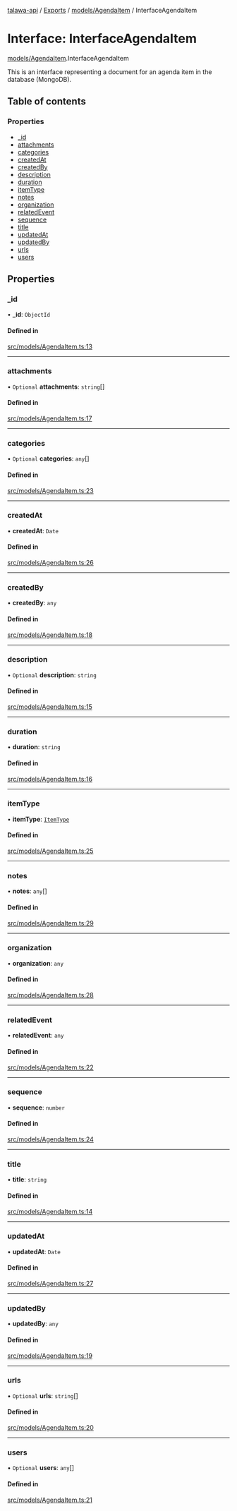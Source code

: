 [talawa-api](../README.md) / [Exports](../modules.md) / [models/AgendaItem](../modules/models_AgendaItem.md) / InterfaceAgendaItem

# Interface: InterfaceAgendaItem

[models/AgendaItem](../modules/models_AgendaItem.md).InterfaceAgendaItem

This is an interface representing a document for an agenda item in the database (MongoDB).

## Table of contents

### Properties

- [\_id](models_AgendaItem.InterfaceAgendaItem.md#_id)
- [attachments](models_AgendaItem.InterfaceAgendaItem.md#attachments)
- [categories](models_AgendaItem.InterfaceAgendaItem.md#categories)
- [createdAt](models_AgendaItem.InterfaceAgendaItem.md#createdat)
- [createdBy](models_AgendaItem.InterfaceAgendaItem.md#createdby)
- [description](models_AgendaItem.InterfaceAgendaItem.md#description)
- [duration](models_AgendaItem.InterfaceAgendaItem.md#duration)
- [itemType](models_AgendaItem.InterfaceAgendaItem.md#itemtype)
- [notes](models_AgendaItem.InterfaceAgendaItem.md#notes)
- [organization](models_AgendaItem.InterfaceAgendaItem.md#organization)
- [relatedEvent](models_AgendaItem.InterfaceAgendaItem.md#relatedevent)
- [sequence](models_AgendaItem.InterfaceAgendaItem.md#sequence)
- [title](models_AgendaItem.InterfaceAgendaItem.md#title)
- [updatedAt](models_AgendaItem.InterfaceAgendaItem.md#updatedat)
- [updatedBy](models_AgendaItem.InterfaceAgendaItem.md#updatedby)
- [urls](models_AgendaItem.InterfaceAgendaItem.md#urls)
- [users](models_AgendaItem.InterfaceAgendaItem.md#users)

## Properties

### \_id

• **\_id**: `ObjectId`

#### Defined in

[src/models/AgendaItem.ts:13](https://github.com/PalisadoesFoundation/talawa-api/blob/9fa6a1c/src/models/AgendaItem.ts#L13)

___

### attachments

• `Optional` **attachments**: `string`[]

#### Defined in

[src/models/AgendaItem.ts:17](https://github.com/PalisadoesFoundation/talawa-api/blob/9fa6a1c/src/models/AgendaItem.ts#L17)

___

### categories

• `Optional` **categories**: `any`[]

#### Defined in

[src/models/AgendaItem.ts:23](https://github.com/PalisadoesFoundation/talawa-api/blob/9fa6a1c/src/models/AgendaItem.ts#L23)

___

### createdAt

• **createdAt**: `Date`

#### Defined in

[src/models/AgendaItem.ts:26](https://github.com/PalisadoesFoundation/talawa-api/blob/9fa6a1c/src/models/AgendaItem.ts#L26)

___

### createdBy

• **createdBy**: `any`

#### Defined in

[src/models/AgendaItem.ts:18](https://github.com/PalisadoesFoundation/talawa-api/blob/9fa6a1c/src/models/AgendaItem.ts#L18)

___

### description

• `Optional` **description**: `string`

#### Defined in

[src/models/AgendaItem.ts:15](https://github.com/PalisadoesFoundation/talawa-api/blob/9fa6a1c/src/models/AgendaItem.ts#L15)

___

### duration

• **duration**: `string`

#### Defined in

[src/models/AgendaItem.ts:16](https://github.com/PalisadoesFoundation/talawa-api/blob/9fa6a1c/src/models/AgendaItem.ts#L16)

___

### itemType

• **itemType**: [`ItemType`](../enums/models_AgendaItem.ItemType.md)

#### Defined in

[src/models/AgendaItem.ts:25](https://github.com/PalisadoesFoundation/talawa-api/blob/9fa6a1c/src/models/AgendaItem.ts#L25)

___

### notes

• **notes**: `any`[]

#### Defined in

[src/models/AgendaItem.ts:29](https://github.com/PalisadoesFoundation/talawa-api/blob/9fa6a1c/src/models/AgendaItem.ts#L29)

___

### organization

• **organization**: `any`

#### Defined in

[src/models/AgendaItem.ts:28](https://github.com/PalisadoesFoundation/talawa-api/blob/9fa6a1c/src/models/AgendaItem.ts#L28)

___

### relatedEvent

• **relatedEvent**: `any`

#### Defined in

[src/models/AgendaItem.ts:22](https://github.com/PalisadoesFoundation/talawa-api/blob/9fa6a1c/src/models/AgendaItem.ts#L22)

___

### sequence

• **sequence**: `number`

#### Defined in

[src/models/AgendaItem.ts:24](https://github.com/PalisadoesFoundation/talawa-api/blob/9fa6a1c/src/models/AgendaItem.ts#L24)

___

### title

• **title**: `string`

#### Defined in

[src/models/AgendaItem.ts:14](https://github.com/PalisadoesFoundation/talawa-api/blob/9fa6a1c/src/models/AgendaItem.ts#L14)

___

### updatedAt

• **updatedAt**: `Date`

#### Defined in

[src/models/AgendaItem.ts:27](https://github.com/PalisadoesFoundation/talawa-api/blob/9fa6a1c/src/models/AgendaItem.ts#L27)

___

### updatedBy

• **updatedBy**: `any`

#### Defined in

[src/models/AgendaItem.ts:19](https://github.com/PalisadoesFoundation/talawa-api/blob/9fa6a1c/src/models/AgendaItem.ts#L19)

___

### urls

• `Optional` **urls**: `string`[]

#### Defined in

[src/models/AgendaItem.ts:20](https://github.com/PalisadoesFoundation/talawa-api/blob/9fa6a1c/src/models/AgendaItem.ts#L20)

___

### users

• `Optional` **users**: `any`[]

#### Defined in

[src/models/AgendaItem.ts:21](https://github.com/PalisadoesFoundation/talawa-api/blob/9fa6a1c/src/models/AgendaItem.ts#L21)
